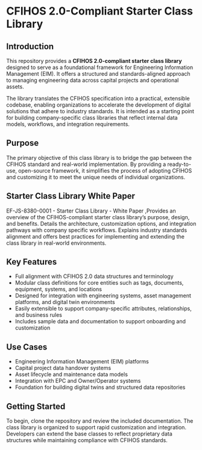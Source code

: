 
# CFIHOS 2.0-Compliant Starter Class Library

## Introduction

This repository provides a **CFIHOS 2.0-compliant starter class library** designed to serve as a foundational framework for Engineering Information Management (EIM). It offers a structured and standards-aligned approach to managing engineering data across capital projects and operational assets.

The library translates the CFIHOS specification into a practical, extensible codebase, enabling organizations to accelerate the development of digital solutions that adhere to industry standards. It is intended as a starting point for building company-specific class libraries that reflect internal data models, workflows, and integration requirements.

## Purpose

The primary objective of this class library is to bridge the gap between the CFIHOS standard and real-world implementation. By providing a ready-to-use, open-source framework, it simplifies the process of adopting CFIHOS and customizing it to meet the unique needs of individual organizations.

## Starter Class Library White Paper

EF-JS-8380-0001 - Starter Class Library - White Paper ,Provides an overview of the CFIHOS-compliant starter class library’s purpose, design, and benefits. Details the architecture, customization options, and integration pathways with company specific workflows. Explains industry standards alignment and offers best practices for implementing and extending the class library in real-world environments.


## Key Features

- Full alignment with CFIHOS 2.0 data structures and terminology
- Modular class definitions for core entities such as tags, documents, equipment, systems, and locations
- Designed for integration with engineering systems, asset management platforms, and digital twin environments
- Easily extensible to support company-specific attributes, relationships, and business rules
- Includes sample data and documentation to support onboarding and customization

## Use Cases

- Engineering Information Management (EIM) platforms
- Capital project data handover systems
- Asset lifecycle and maintenance data models
- Integration with EPC and Owner/Operator systems
- Foundation for building digital twins and structured data repositories

## Getting Started

To begin, clone the repository and review the included documentation. The class library is organized to support rapid customization and integration. Developers can extend the base classes to reflect proprietary data structures while maintaining compliance with CFIHOS standards.

